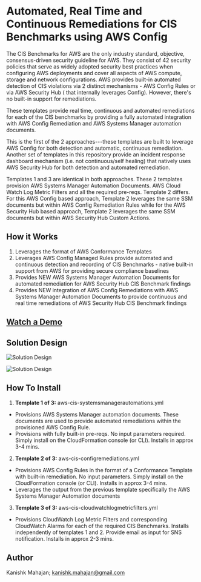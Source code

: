 <p align="center">
</p>

# Automated, Real Time and Continuous Remediations for CIS Benchmarks using AWS Config

The CIS Benchmarks for AWS are the only industry standard, objective, consensus-driven security guideline for AWS. They consist of 42 security policies that serve as widely adopted security best practices when configuring AWS deployments and cover all aspects of AWS compute, storage and network configurations. AWS provides built-in automated detection of CIS violations via 2 distinct mechanisms - AWS Config Rules or via AWS Security Hub ( that internally leverages Config). However, there's no built-in support for remediations. 

These templates provide real time, continuous and automated remediations for each of the CIS benchmarks by providing a fully automated  integration with AWS Config Remediation and AWS Systems Manager automation documents.

This is the first of the 2 approaches---these templates are built to leverage AWS Config for both detection and automatic, continuous remediation. Another set of templates in this repository  provide an incident response dashboard mechanism  (i.e. not continuous/self healing) that natively uses AWS Security Hub for both detection and automated remediation. 

Templates 1 and 3 are identical in both approaches. These 2 templates provision AWS Systems Manager Automation Documents. AWS Cloud Watch Log Metric Filters and all the required pre-reqs. Template 2 differs. For this AWS Config based approach, Template 2 leverages the same SSM documents but within AWS Config Remediation Rules while for the AWS Security Hub based approach, Template 2 leverages the same SSM documents but within AWS Security Hub Custom Actions.


## How it Works

1. Leverages the format of AWS Conformance Templates
2. Leverages AWS Config Managed Rules provide automated and continuous detection and recording of CIS Benchmarks - native built-in support from AWS for providing secure compliance baselines
3. Provides NEW AWS Systems Manager Automation Documents for automated remediation for AWS Security Hub CIS Benchmark findings
4. Provides NEW integration of AWS Config Remediations with AWS Systems Manager Automation Documents to provide continuous and real time remediations of AWS Security Hub CIS Benchmark findings

## [Watch a Demo](https://awscisautoreme.com/overview.html)

## Solution Design

![Solution Design](https://github.com/kmahajan11/awstransformation/blob/master/aws-auto-remediate-cisbenchmarks-config/images/arch-diagram1.png)


![Solution Design](https://github.com/kmahajan11/awstransformation/blob/master/aws-auto-remediate-cisbenchmarks-config/images/arch-diagram2.png)

## How To Install

1. **Template 1 of 3:** aws-cis-systemsmanagerautomations.yml
* Provisions AWS Systems Manager automation documents. These documents are used to provide automated remediations within the provisioned AWS Config Rule.
* Provisions with fully built-in pre-reqs. No input parameters required. Simply install on the CloudFormation console (or CLI). Installs in approx 3-4 mins.

2. **Template 2 of 3:** aws-cis-configremediations.yml
* Provisions AWS Config Rules in the format of a Conformance Template with built-in remediation. No input parameters. Simply install on the CloudFormation console (or CLI). Installs in approx 3-4 mins.
* Leverages the output from the previous template specifically the AWS Systems Manager Automation documents

3. **Template 3 of 3:** aws-cis-cloudwatchlogmetricfilters.yml
* Provisions CloudWatch Log Metric Filters and corresponding CloudWatch Alarms for each of the required CIS Benchmarks. Installs independently of templates 1 and 2.  Provide email as input for SNS notification. Installs in approx 2-3 mins. 


## Author

Kanishk Mahajan; kanishk.mahajan@gmail.com

